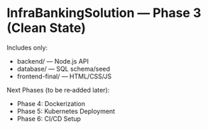 # InfraBankingSolution — Phase 3 (Clean State)

Includes only:
- backend/ — Node.js API
- database/ — SQL schema/seed
- frontend-final/ — HTML/CSS/JS

Next Phases (to be re‑added later):
- Phase 4: Dockerization
- Phase 5: Kubernetes Deployment
- Phase 6: CI/CD Setup
